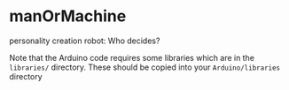 # manOrMachine
personality creation robot: Who decides?

Note that the Arduino code requires some libraries which are in the
`libraries/` directory. These should be copied into your `Arduino/libraries`
directory
